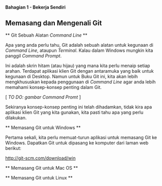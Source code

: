 #### Bahagian 1 - Bekerja Sendiri

## Memasang dan Mengenali Git

** Git Sebuah Alatan *Command Line* **

Apa yang anda perlu tahu, Git adalah sebuah alatan untuk kegunaan di *Command Line*, ataupun *Terminal*. Kalau dalam Windows mungkin kita panggil *Command Prompt*.

Ini adalah skrin hitam (atau hijau) yang mana kita perlu menaip setiap arahan. Terdapat aplikasi klien Git dengan antaramuka yang baik untuk kegunaan di Desktop. Namun untuk Buku Git ini, kita akan lebih mengkhususkan kepada penggunaan di *Command Line* agar anda lebih memahami konsep-konsep penting dalam Git.

[ _TO DO: gambar Command Promt_ ]

Sekiranya konsep-konsep penting ini telah dihadamkan, tidak kira apa aplikasi klien Git yang kita gunakan, kita pasti tahu apa yang perlu dilakukan.

** Memasang Git untuk Windows **

Pertama sekali, kita perlu memuat-turun aplikasi untuk memasang Git ke Windows. Dapatkan Git untuk dipasang ke komputer dari laman web berikut:

http://git-scm.com/download/win

** Memasang Git untuk Mac OS **

** Memasang Git untuk Linux **

